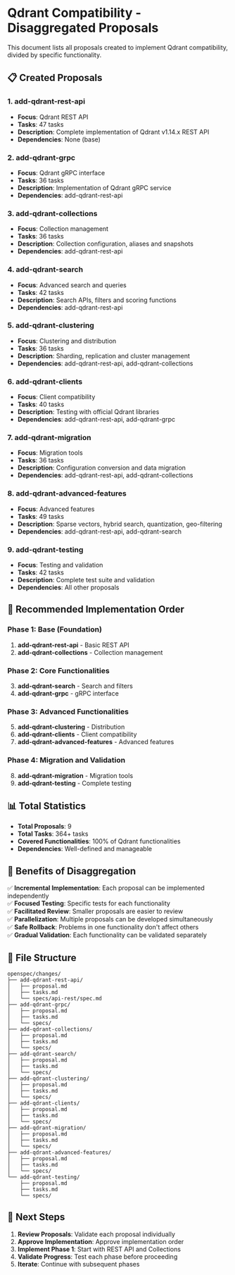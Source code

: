 # Qdrant Compatibility - Disaggregated Proposals

This document lists all proposals created to implement Qdrant compatibility, divided by specific functionality.

## 📋 Created Proposals

### 1. **add-qdrant-rest-api**
- **Focus**: Qdrant REST API
- **Tasks**: 47 tasks
- **Description**: Complete implementation of Qdrant v1.14.x REST API
- **Dependencies**: None (base)

### 2. **add-qdrant-grpc**
- **Focus**: Qdrant gRPC interface
- **Tasks**: 36 tasks
- **Description**: Implementation of Qdrant gRPC service
- **Dependencies**: add-qdrant-rest-api

### 3. **add-qdrant-collections**
- **Focus**: Collection management
- **Tasks**: 36 tasks
- **Description**: Collection configuration, aliases and snapshots
- **Dependencies**: add-qdrant-rest-api

### 4. **add-qdrant-search**
- **Focus**: Advanced search and queries
- **Tasks**: 42 tasks
- **Description**: Search APIs, filters and scoring functions
- **Dependencies**: add-qdrant-rest-api

### 5. **add-qdrant-clustering**
- **Focus**: Clustering and distribution
- **Tasks**: 36 tasks
- **Description**: Sharding, replication and cluster management
- **Dependencies**: add-qdrant-rest-api, add-qdrant-collections

### 6. **add-qdrant-clients**
- **Focus**: Client compatibility
- **Tasks**: 40 tasks
- **Description**: Testing with official Qdrant libraries
- **Dependencies**: add-qdrant-rest-api, add-qdrant-grpc

### 7. **add-qdrant-migration**
- **Focus**: Migration tools
- **Tasks**: 36 tasks
- **Description**: Configuration conversion and data migration
- **Dependencies**: add-qdrant-rest-api, add-qdrant-collections

### 8. **add-qdrant-advanced-features**
- **Focus**: Advanced features
- **Tasks**: 49 tasks
- **Description**: Sparse vectors, hybrid search, quantization, geo-filtering
- **Dependencies**: add-qdrant-rest-api, add-qdrant-search

### 9. **add-qdrant-testing**
- **Focus**: Testing and validation
- **Tasks**: 42 tasks
- **Description**: Complete test suite and validation
- **Dependencies**: All other proposals

## 🎯 Recommended Implementation Order

### Phase 1: Base (Foundation)
1. **add-qdrant-rest-api** - Basic REST API
2. **add-qdrant-collections** - Collection management

### Phase 2: Core Functionalities
3. **add-qdrant-search** - Search and filters
4. **add-qdrant-grpc** - gRPC interface

### Phase 3: Advanced Functionalities
5. **add-qdrant-clustering** - Distribution
6. **add-qdrant-clients** - Client compatibility
7. **add-qdrant-advanced-features** - Advanced features

### Phase 4: Migration and Validation
8. **add-qdrant-migration** - Migration tools
9. **add-qdrant-testing** - Complete testing

## 📊 Total Statistics

- **Total Proposals**: 9
- **Total Tasks**: 364+ tasks
- **Covered Functionalities**: 100% of Qdrant functionalities
- **Dependencies**: Well-defined and manageable

## 🔄 Benefits of Disaggregation

✅ **Incremental Implementation**: Each proposal can be implemented independently  
✅ **Focused Testing**: Specific tests for each functionality  
✅ **Facilitated Review**: Smaller proposals are easier to review  
✅ **Parallelization**: Multiple proposals can be developed simultaneously  
✅ **Safe Rollback**: Problems in one functionality don't affect others  
✅ **Gradual Validation**: Each functionality can be validated separately  

## 📁 File Structure

```
openspec/changes/
├── add-qdrant-rest-api/
│   ├── proposal.md
│   ├── tasks.md
│   └── specs/api-rest/spec.md
├── add-qdrant-grpc/
│   ├── proposal.md
│   ├── tasks.md
│   └── specs/
├── add-qdrant-collections/
│   ├── proposal.md
│   ├── tasks.md
│   └── specs/
├── add-qdrant-search/
│   ├── proposal.md
│   ├── tasks.md
│   └── specs/
├── add-qdrant-clustering/
│   ├── proposal.md
│   ├── tasks.md
│   └── specs/
├── add-qdrant-clients/
│   ├── proposal.md
│   ├── tasks.md
│   └── specs/
├── add-qdrant-migration/
│   ├── proposal.md
│   ├── tasks.md
│   └── specs/
├── add-qdrant-advanced-features/
│   ├── proposal.md
│   ├── tasks.md
│   └── specs/
└── add-qdrant-testing/
    ├── proposal.md
    ├── tasks.md
    └── specs/
```

## 🚀 Next Steps

1. **Review Proposals**: Validate each proposal individually
2. **Approve Implementation**: Approve implementation order
3. **Implement Phase 1**: Start with REST API and Collections
4. **Validate Progress**: Test each phase before proceeding
5. **Iterate**: Continue with subsequent phases